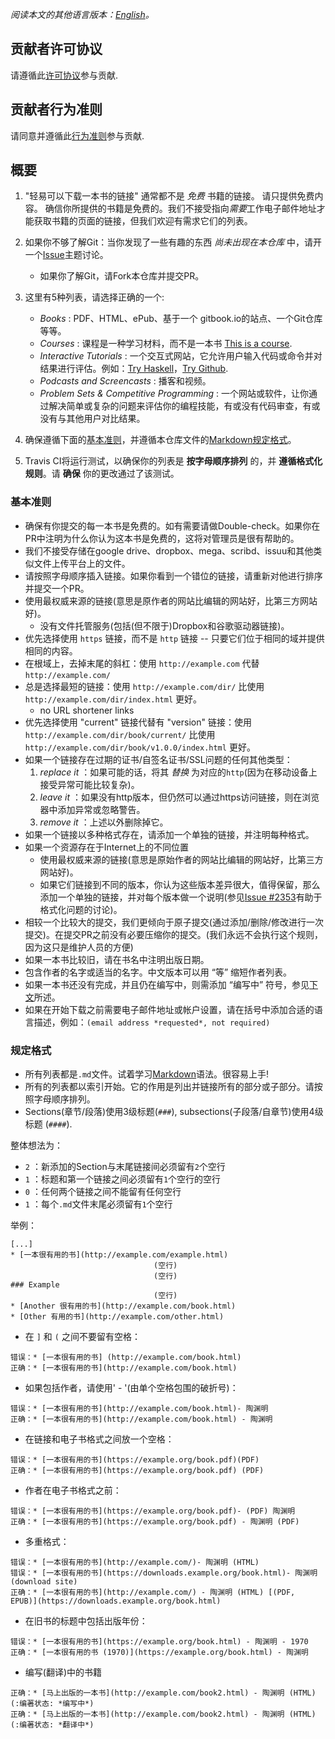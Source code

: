 *阅读本文的其他语言版本：[English](CONTRIBUTING.md)。*

## 贡献者许可协议
请遵循此[许可协议](https://github.com/EbookFoundation/free-programming-books/blob/master/LICENSE)参与贡献.

## 贡献者行为准则
请同意并遵循此[行为准则](https://github.com/EbookFoundation/free-programming-books/blob/master/CODE_OF_CONDUCT.md)参与贡献.

## 概要
1. "轻易可以下载一本书的链接" 通常都不是 *免费* 书籍的链接。 请只提供免费内容。 确信你所提供的书籍是免费的。我们不接受指向*需要*工作电子邮件地址才能获取书籍的页面的链接，但我们欢迎有需求它们的列表。
2. 如果你不够了解Git：当你发现了一些有趣的东西 *尚未出现在本仓库* 中，请开一个[Issue](https://github.com/EbookFoundation/free-programming-books/issues)主题讨论。
    - 如果你了解Git，请Fork本仓库并提交PR。
3. 这里有5种列表，请选择正确的一个:

    - *Books* : PDF、HTML、ePub、基于一个 gitbook.io的站点、一个Git仓库等等。
    - *Courses* : 课程是一种学习材料，而不是一本书 [This is a course](http://ocw.mit.edu/courses/electrical-engineering-and-computer-science/6-006-introduction-to-algorithms-fall-2011/).
    - *Interactive Tutorials* : 一个交互式网站，它允许用户输入代码或命令并对结果进行评估。例如：[Try Haskell](http://tryhaskell.org)，[Try Github](http://try.github.io).
    - *Podcasts and Screencasts* : 播客和视频。
    - *Problem Sets & Competitive Programming* : 一个网站或软件，让你通过解决简单或复杂的问题来评估你的编程技能，有或没有代码审查，有或没有与其他用户对比结果。

4. 确保遵循下面的[基本准则](#guidelines)，并遵循本仓库文件的[Markdown规定格式](#formatting)。

5. Travis CI将运行测试，以确保你的列表是 **按字母顺序排列** 的，并 **遵循格式化规则**。请 **确保** 你的更改通过了该测试。

### 基本准则
- 确保有你提交的每一本书是免费的。如有需要请做Double-check。如果你在PR中注明为什么你认为这本书是免费的，这将对管理员是很有帮助的。
- 我们不接受存储在google drive、dropbox、mega、scribd、issuu和其他类似文件上传平台上的文件。
- 请按照字母顺序插入链接。如果你看到一个错位的链接，请重新对他进行排序并提交一个PR。
- 使用最权威来源的链接(意思是原作者的网站比编辑的网站好，比第三方网站好)。
    + 没有文件托管服务(包括(但不限于)Dropbox和谷歌驱动器链接)。
- 优先选择使用 `https` 链接，而不是 `http` 链接 -- 只要它们位于相同的域并提供相同的内容。
- 在根域上，去掉末尾的斜杠：使用 `http://example.com` 代替 `http://example.com/`
- 总是选择最短的链接：使用 `http://example.com/dir/` 比使用 `http://example.com/dir/index.html` 更好。
    + no URL shortener links  <!-- 待翻译 -->
- 优先选择使用 "current" 链接代替有 "version" 链接：使用 `http://example.com/dir/book/current/` 比使用 `http://example.com/dir/book/v1.0.0/index.html` 更好。
- 如果一个链接存在过期的证书/自签名证书/SSL问题的任何其他类型：
  1. *replace it* ：如果可能的话，将其 *替换* 为对应的`http`(因为在移动设备上接受异常可能比较复杂)。
  2. *leave it* ：如果没有http版本，但仍然可以通过https访问链接，则在浏览器中添加异常或忽略警告。
  3. *remove it* ：上述以外删除掉它。
- 如果一个链接以多种格式存在，请添加一个单独的链接，并注明每种格式。
- 如果一个资源存在于Internet上的不同位置
    + 使用最权威来源的链接(意思是原始作者的网站比编辑的网站好，比第三方网站好)。
    + 如果它们链接到不同的版本，你认为这些版本差异很大，值得保留，那么添加一个单独的链接，并对每个版本做一个说明(参见[Issue #2353](https://github.com/EbookFoundation/free-programming-books/issues/2353)有助于格式化问题的讨论)。
- 相较一个比较大的提交，我们更倾向于原子提交(通过添加/删除/修改进行一次提交)。在提交PR之前没有必要压缩你的提交。(我们永远不会执行这个规则，因为这只是维护人员的方便)
- 如果一本书比较旧，请在书名中注明出版日期。
- 包含作者的名字或适当的名字。中文版本可以用 “等” 缩短作者列表。
- 如果一本书还没有完成，并且仍在编写中，则需添加 “编写中” 符号，参见[下文](#in_process)所述。
- 如果在开始下载之前需要电子邮件地址或帐户设置，请在括号中添加合适的语言描述，例如：`(email address *requested*, not required)`

### 规定格式
- 所有列表都是`.md`文件。试着学习[Markdown](https://guides.github.com/features/mastering-markdown/)语法。很容易上手!
- 所有的列表都以索引开始。它的作用是列出并链接所有的部分或子部分。请按照字母顺序排列。
- Sections(章节/段落)使用3级标题(`###`), subsections(子段落/自章节)使用4级标题 (`####`).

整体想法为：
- `2` ：新添加的Section与末尾链接间必须留有`2`个空行
- `1` ：标题和第一个链接之间必须留有`1`个空行的空行
- `0` ：任何两个链接之间不能留有任何空行
- `1` ：每个`.md`文件末尾必须留有`1`个空行

举例：

    [...]
    * [一本很有用的书](http://example.com/example.html)
                                    (空行)
                                    (空行)
    ### Example
                                    (空行)
    * [Another 很有用的书](http://example.com/book.html)
    * [Other 有用的书](http://example.com/other.html)

- 在 `]` 和 `(` 之间不要留有空格：

```
错误：* [一本很有用的书] (http://example.com/book.html)
正确：* [一本很有用的书](http://example.com/book.html)
```

- 如果包括作者，请使用' - '(由单个空格包围的破折号)：

```
错误：* [一本很有用的书](http://example.com/book.html)- 陶渊明
正确：* [一本很有用的书](http://example.com/book.html) - 陶渊明
```

- 在链接和电子书格式之间放一个空格：

```
错误：* [一本很有用的书](https://example.org/book.pdf)(PDF)
正确：* [一本很有用的书](https://example.org/book.pdf) (PDF)
```

- 作者在电子书格式之前：

```
错误：* [一本很有用的书](https://example.org/book.pdf)- (PDF) 陶渊明
正确：* [一本很有用的书](https://example.org/book.pdf) - 陶渊明 (PDF)
```

- 多重格式：

```
错误：* [一本很有用的书](http://example.com/)- 陶渊明 (HTML)
错误：* [一本很有用的书](https://downloads.example.org/book.html)- 陶渊明 (download site)
正确：* [一本很有用的书](http://example.com/) - 陶渊明 (HTML) [(PDF, EPUB)](https://downloads.example.org/book.html)
```

- 在旧书的标题中包括出版年份：

```
错误：* [一本很有用的书](https://example.org/book.html) - 陶渊明 - 1970
正确：* [一本很有用的书 (1970)](https://example.org/book.html) - 陶渊明
```

<a name="in_process"></a>
- 编写(翻译)中的书籍

```
正确：* [马上出版的一本书](http://example.com/book2.html) - 陶渊明 (HTML) (:编著状态: *编写中*)
正确：* [马上出版的一本书](http://example.com/book2.html) - 陶渊明 (HTML) (:编著状态: *翻译中*)
```
